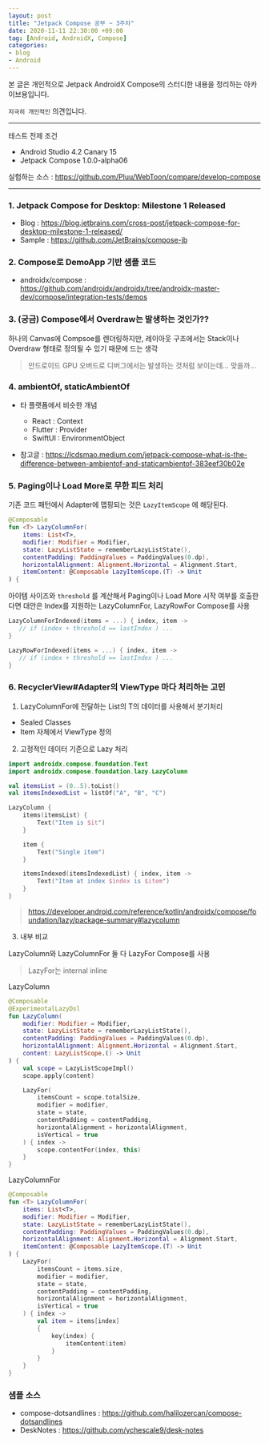 ```yaml
---
layout: post
title: "Jetpack Compose 공부 ~ 3주차"
date: 2020-11-11 22:30:00 +09:00
tag: [Android, AndroidX, Compose]
categories:
- blog
- Android
---
```


본 글은 개인적으로 Jetpack AndroidX Compose의 스터디한 내용을 정리하는 아카이브용입니다.

<!--more-->

`지극히 개인적인` 의견입니다.

- - -

테스트 전제 조건

- Android Studio 4.2 Canary 15
- Jetpack Compose 1.0.0-alpha06


실험하는 소스 : https://github.com/Pluu/WebToon/compare/develop-compose

- - -

### 1. Jetpack Compose for Desktop: Milestone 1 Released 

- Blog : https://blog.jetbrains.com/cross-post/jetpack-compose-for-desktop-milestone-1-released/
- Sample : https://github.com/JetBrains/compose-jb

### 2. Compose로 DemoApp 기반 샘플 코드

- androidx/compose : https://github.com/androidx/androidx/tree/androidx-master-dev/compose/integration-tests/demos

### 3. (궁금) Compose에서 Overdraw는 발생하는 것인가??

하나의 Canvas에 Compsoe를 렌더링하지만, 레이아웃 구조에서는 Stack이나 Overdraw 형태로 정의될 수 있기 때문에 드는 생각

> 안드로이드 GPU 오버드로 디버그에서는 발생하는 것처럼 보이는데... 맞을까...

### 4. ambientOf, staticAmbientOf

- 타 플랫폼에서 비슷한 개념
  - React : Context
  - Flutter : Provider
  - SwiftUI : EnvironmentObject

- 참고글 : https://lcdsmao.medium.com/jetpack-compose-what-is-the-difference-between-ambientof-and-staticambientof-383eef30b02e

### 5. Paging이나 Load More로 무한 피드 처리

기존 코드 패턴에서 Adapter에 맵핑되는 것은 `LazyItemScope` 에 해당된다.

```kotlin
@Composable
fun <T> LazyColumnFor(
    items: List<T>,
    modifier: Modifier = Modifier,
    state: LazyListState = rememberLazyListState(),
    contentPadding: PaddingValues = PaddingValues(0.dp),
    horizontalAlignment: Alignment.Horizontal = Alignment.Start,
    itemContent: @Composable LazyItemScope.(T) -> Unit
) {
```

아이템 사이즈와  `threshold`  를 계산해서 Paging이나 Load More 시작 여부를 호출한다면 대안은 Index를 지원하는 LazyColumnFor, LazyRowFor Compose를 사용

```kotlin
LazyColumnForIndexed(items = ...) { index, item ->
   // if (index + threshold == lastIndex ) ...
}

LazyRowForIndexed(items = ...) { index, item ->
   // if (index + threshold == lastIndex ) ...
}
```

### 6. RecyclerView#Adapter의 ViewType 마다 처리하는 고민

1) LazyColumnFor에 전달하는 List<T>의 T의 데이터를 사용해서 분기처리

- Sealed Classes
- Item 자체에서 ViewType 정의

2) 고정적인 데이터 기준으로 Lazy 처리

```kotlin
import androidx.compose.foundation.Text
import androidx.compose.foundation.lazy.LazyColumn

val itemsList = (0..5).toList()
val itemsIndexedList = listOf("A", "B", "C")

LazyColumn {
    items(itemsList) {
        Text("Item is $it")
    }

    item {
        Text("Single item")
    }

    itemsIndexed(itemsIndexedList) { index, item ->
        Text("Item at index $index is $item")
    }
}
```

> https://developer.android.com/reference/kotlin/androidx/compose/foundation/lazy/package-summary#lazycolumn

3) 내부 비교

LazyColumn와 LazyColumnFor 둘 다 LazyFor Compose를 사용

> LazyFor는 internal inline

LazyColumn

```kotlin
@Composable
@ExperimentalLazyDsl
fun LazyColumn(
    modifier: Modifier = Modifier,
    state: LazyListState = rememberLazyListState(),
    contentPadding: PaddingValues = PaddingValues(0.dp),
    horizontalAlignment: Alignment.Horizontal = Alignment.Start,
    content: LazyListScope.() -> Unit
) {
    val scope = LazyListScopeImpl()
    scope.apply(content)

    LazyFor(
        itemsCount = scope.totalSize,
        modifier = modifier,
        state = state,
        contentPadding = contentPadding,
        horizontalAlignment = horizontalAlignment,
        isVertical = true
    ) { index ->
        scope.contentFor(index, this)
    }
}
```

LazyColumnFor

```kotlin
@Composable
fun <T> LazyColumnFor(
    items: List<T>,
    modifier: Modifier = Modifier,
    state: LazyListState = rememberLazyListState(),
    contentPadding: PaddingValues = PaddingValues(0.dp),
    horizontalAlignment: Alignment.Horizontal = Alignment.Start,
    itemContent: @Composable LazyItemScope.(T) -> Unit
) {
    LazyFor(
        itemsCount = items.size,
        modifier = modifier,
        state = state,
        contentPadding = contentPadding,
        horizontalAlignment = horizontalAlignment,
        isVertical = true
    ) { index ->
        val item = items[index]
        {
            key(index) {
                itemContent(item)
            }
        }
    }
}
```

### 샘플 소스

- compose-dotsandlines  : https://github.com/halilozercan/compose-dotsandlines
- DeskNotes : https://github.com/ychescale9/desk-notes